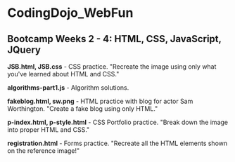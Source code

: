# CodingDojo_WebFun

## Bootcamp Weeks 2 - 4: HTML, CSS, JavaScript, JQuery 

**JSB.html, JSB.css** - CSS practice. "Recreate the image using only what you've learned about HTML and CSS."

**algorithms-part1.js** - Algorithm solutions.

**fakeblog.html, sw.png** - HTML practice with blog for actor Sam Worthington. "Create a fake blog using only HTML."

**p-index.html, p-style.html** - CSS Portfolio practice. "Break down the image into proper HTML and CSS."

**registration.html** - Forms practice. "Recreate all the HTML elements shown on the reference image!" 
